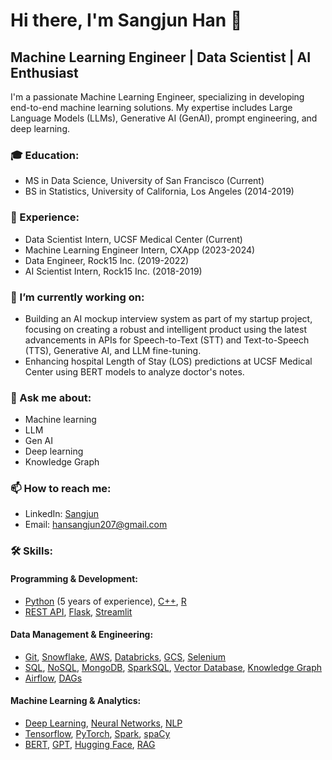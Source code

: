 # Hi there, I'm Sangjun Han 👋

## Machine Learning Engineer | Data Scientist | AI Enthusiast

I'm a passionate Machine Learning Engineer, specializing in developing end-to-end machine learning solutions. My expertise includes Large Language Models (LLMs), Generative AI (GenAI), prompt engineering, and deep learning.

### 🎓 Education:
- MS in Data Science, University of San Francisco (Current)
- BS in Statistics, University of California, Los Angeles (2014-2019)

### 💼 Experience:
- Data Scientist Intern, UCSF Medical Center (Current)
- Machine Learning Engineer Intern, CXApp (2023-2024)
- Data Engineer, Rock15 Inc. (2019-2022)
- AI Scientist Intern, Rock15 Inc. (2018-2019)

### 🔭 I’m currently working on:
- Building an AI mockup interview system as part of my startup project, focusing on creating a robust and intelligent product using the latest advancements in APIs for Speech-to-Text (STT) and Text-to-Speech (TTS), Generative AI, and LLM fine-tuning.
- Enhancing hospital Length of Stay (LOS) predictions at UCSF Medical Center using BERT models to analyze doctor's notes.

### 💬 Ask me about:
- Machine learning
- LLM
- Gen AI
- Deep learning
- Knowledge Graph

### 📫 How to reach me:
- LinkedIn: [Sangjun](https://www.linkedin.com/in/sangjun927)
- Email: hansangjun207@gmail.com

### 🛠 Skills:
#### Programming & Development:
- [Python](https://www.python.org/) (5 years of experience), [C++](https://www.cplusplus.com/), [R](https://www.r-project.org/)
- [REST API](https://restfulapi.net/), [Flask](https://flask.palletsprojects.com/), [Streamlit](https://streamlit.io/)

#### Data Management & Engineering:
- [Git](https://git-scm.com/), [Snowflake](https://www.snowflake.com/), [AWS](https://aws.amazon.com/), [Databricks](https://databricks.com/), [GCS](https://cloud.google.com/storage), [Selenium](https://www.selenium.dev/)
- [SQL](https://en.wikipedia.org/wiki/SQL), [NoSQL](https://en.wikipedia.org/wiki/NoSQL), [MongoDB](https://www.mongodb.com/), [SparkSQL](https://spark.apache.org/sql/), [Vector Database](https://en.wikipedia.org/wiki/Vector_database), [Knowledge Graph](https://en.wikipedia.org/wiki/Knowledge_graph)
- [Airflow](https://airflow.apache.org/), [DAGs](https://airflow.apache.org/docs/apache-airflow/stable/concepts/dags.html)

#### Machine Learning & Analytics:
- [Deep Learning](https://en.wikipedia.org/wiki/Deep_learning), [Neural Networks](https://en.wikipedia.org/wiki/Artificial_neural_network), [NLP](https://en.wikipedia.org/wiki/Natural_language_processing)
- [Tensorflow](https://www.tensorflow.org/), [PyTorch](https://pytorch.org/), [Spark](https://spark.apache.org/), [spaCy](https://spacy.io/)
- [BERT](https://en.wikipedia.org/wiki/BERT_(language_model)), [GPT](https://en.wikipedia.org/wiki/Generative_pre-trained_transformer), [Hugging Face](https://huggingface.co/), [RAG](https://huggingface.co/transformers/model_doc/rag.html)

